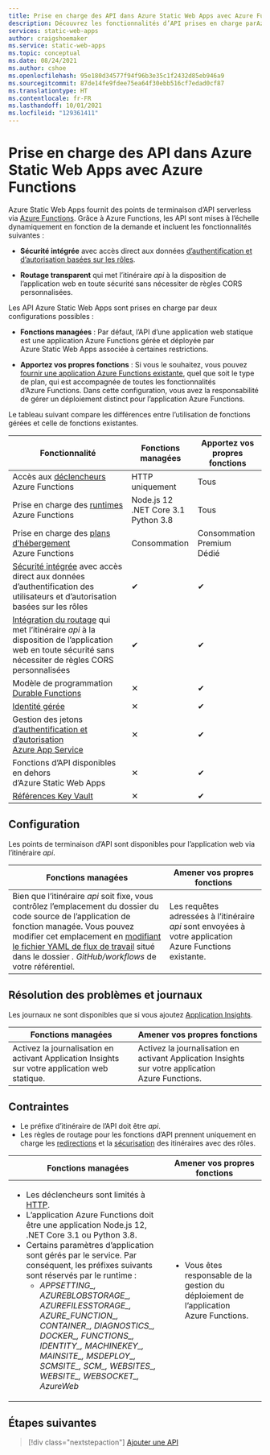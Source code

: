 ```yaml
---
title: Prise en charge des API dans Azure Static Web Apps avec Azure Functions
description: Découvrez les fonctionnalités d’API prises en charge parAzure Static Web Apps
services: static-web-apps
author: craigshoemaker
ms.service: static-web-apps
ms.topic: conceptual
ms.date: 08/24/2021
ms.author: cshoe
ms.openlocfilehash: 95e180d34577f94f96b3e35c1f2432d85eb946a9
ms.sourcegitcommit: 87de14fe9fdee75ea64f30ebb516cf7edad0cf87
ms.translationtype: HT
ms.contentlocale: fr-FR
ms.lasthandoff: 10/01/2021
ms.locfileid: "129361411"
---
```

# <a name="api-support-in-azure-static-web-apps-with-azure-functions"></a>Prise en charge des API dans Azure Static Web Apps avec Azure Functions

Azure Static Web Apps fournit des points de terminaison d’API serverless via [Azure Functions](../azure-functions/functions-overview.md). Grâce à Azure Functions, les API sont mises à l’échelle dynamiquement en fonction de la demande et incluent les fonctionnalités suivantes :

- **Sécurité intégrée** avec accès direct aux données [d’authentification et d’autorisation basées sur les rôles](user-information.md).

- **Routage transparent** qui met l’itinéraire _api_ à la disposition de l’application web en toute sécurité sans nécessiter de règles CORS personnalisées.

Les API Azure Static Web Apps sont prises en charge par deux configurations possibles :

- **Fonctions managées** : Par défaut, l’API d’une application web statique est une application Azure Functions gérée et déployée par Azure Static Web Apps associée à certaines restrictions.

- **Apportez vos propres fonctions** : Si vous le souhaitez, vous pouvez [fournir une application Azure Functions existante](functions-bring-your-own.md), quel que soit le type de plan, qui est accompagnée de toutes les fonctionnalités d’Azure Functions. Dans cette configuration, vous avez la responsabilité de gérer un déploiement distinct pour l’application Azure Functions.

Le tableau suivant compare les différences entre l’utilisation de fonctions gérées et celle de fonctions existantes.

| Fonctionnalité | Fonctions managées | Apportez vos propres fonctions |
| --- | --- | --- |
| Accès aux [déclencheurs](../azure-functions/functions-triggers-bindings.md#supported-bindings) Azure Functions | HTTP uniquement | Tous |
| Prise en charge des [runtimes](../azure-functions/supported-languages.md#languages-by-runtime-version) Azure Functions | Node.js 12<br>.NET Core 3.1<br>Python 3.8 | Tous |
| Prise en charge des [plans d’hébergement](../azure-functions/functions-scale.md) Azure Functions | Consommation | Consommation<br>Premium<br>Dédié |
| [Sécurité intégrée](user-information.md) avec accès direct aux données d’authentification des utilisateurs et d’autorisation basées sur les rôles | ✔ | ✔ |
| [Intégration du routage](./configuration.md?#routes) qui met l’itinéraire _api_ à la disposition de l’application web en toute sécurité sans nécessiter de règles CORS personnalisées | ✔ | ✔ |
| Modèle de programmation [Durable Functions](../azure-functions/durable/durable-functions-overview.md) | ✕ | ✔ |
| [Identité gérée](../app-service/overview-managed-identity.md) | ✕ | ✔ |
| Gestion des jetons [d’authentification et d’autorisation Azure App Service](../app-service/configure-authentication-provider-aad.md) | ✕ | ✔ |
| Fonctions d’API disponibles en dehors d’Azure Static Web Apps | ✕ | ✔ |
| [Références Key Vault](../app-service/app-service-key-vault-references.md) | ✕ | ✔ |

## <a name="configuration"></a>Configuration

Les points de terminaison d’API sont disponibles pour l’application web via l’itinéraire _api_.

| Fonctions managées | Amener vos propres fonctions |
| --- | --- |
| Bien que l’itinéraire _api_ soit fixe, vous contrôlez l’emplacement du dossier du code source de l’application de fonction managée. Vous pouvez modifier cet emplacement en [modifiant le fichier YAML de flux de travail](build-configuration.md) situé dans le dossier _. GitHub/workflows_ de votre référentiel. | Les requêtes adressées à l’itinéraire _api_ sont envoyées à votre application Azure Functions existante. |

## <a name="troubleshooting-and-logs"></a>Résolution des problèmes et journaux

Les journaux ne sont disponibles que si vous ajoutez [Application Insights](monitor.md).

| Fonctions managées | Amener vos propres fonctions |
| --- | --- |
| Activez la journalisation en activant Application Insights sur votre application web statique. | Activez la journalisation en activant Application Insights sur votre application Azure Functions. |

## <a name="constraints"></a>Contraintes

- Le préfixe d’itinéraire de l’API doit être _api_.
- Les règles de routage pour les fonctions d’API prennent uniquement en charge les [redirections](configuration.md#defining-routes) et la [sécurisation](configuration.md#securing-routes-with-roles) des itinéraires avec des rôles.

| Fonctions managées | Amener vos propres fonctions |
| --- | --- |
| <ul><li>Les déclencheurs sont limités à [HTTP](../azure-functions/functions-bindings-http-webhook.md).</li><li>L’application Azure Functions doit être une application Node.js 12, .NET Core 3.1 ou Python 3.8.</li><li>Certains paramètres d’application sont gérés par le service. Par conséquent, les préfixes suivants sont réservés par le runtime :<ul><li>*APPSETTING\_, AZUREBLOBSTORAGE\_, AZUREFILESSTORAGE\_, AZURE_FUNCTION\_, CONTAINER\_, DIAGNOSTICS\_, DOCKER\_, FUNCTIONS\_, IDENTITY\_, MACHINEKEY\_, MAINSITE\_, MSDEPLOY\_, SCMSITE\_, SCM\_, WEBSITES\_, WEBSITE\_, WEBSOCKET\_, AzureWeb*</li></ul></li></ul> | <ul><li>Vous êtes responsable de la gestion du déploiement de l’application Azure Functions.</li></ul> |

## <a name="next-steps"></a>Étapes suivantes

> [!div class="nextstepaction"]
> [Ajouter une API](add-api.md)
